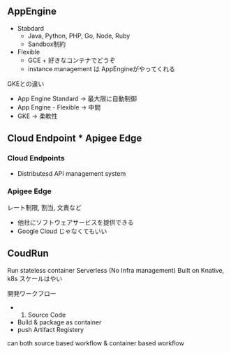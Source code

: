 ## AppEngine

- Stabdard
    - Java, Python, PHP, Go, Node, Ruby
    - Sandbox制約
- Flexible
    - GCE + 好きなコンテナでどうぞ
    - instance management は AppEngineがやってくれる


GKEとの違い
- App Engine Standard -> 最大限に自動制御
- App Engine - Flexible -> 中間
- GKE -> 柔軟性

## Cloud Endpoint * Apigee Edge
### Cloud Endpoints
- Distributesd API management system

### Apigee Edge
レート制限, 割当, 文責など
- 他社にソフトウェアサービスを提供できる
- Google Cloud じゃなくてもいい

## CoudRun
Run stateless container
Serverless (No Infra management)
Built on Knative, k8s
スケールはやい

開発ワークフロー
- 1. Source Code
- Build & package as  container
- push Artifact Registery

can both source based workflow & container based workflow


